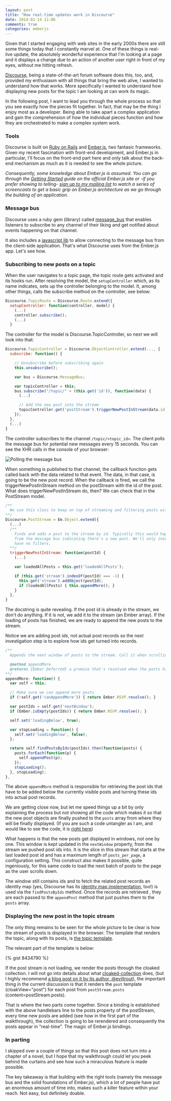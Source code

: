 ```yaml
---
layout: post
title: "How real-time updates work in Discourse"
date: 2014-01-14 11:06
comments: true
categories: emberjs
---
```


Given that I started engaging with web sites in the early 2000s there are still
some things today that I constantly marvel at. One of these things is real-live
update, the absolutely wonderful experience that I'm looking at a page and
it displays a change due to an action of another user right in front of my eyes,
without me hitting refresh.

[Discourse][discourse], being a state-of-the-art forum software does this, too,
and, provided my enthusiasm with all things that bring the web alive, I wanted to
understand how that works. More specifically I wanted to understand how
displaying new posts for the topic I am looking at can work its magic.

In the following post, I want to lead you through the whole process so that you
see exactly how the pieces fit together. In fact, that may be the thing I
enjoy most as a developer. Being able to take apart a complex application and
gain the comprehension of how the individual pieces function and how they are
orchestrated to make a complex system work.

### Tools

Discourse is built on [Ruby on Rails][rails] and [Ember.js][ember], two fantasic
frameworks. Given my recent fascination with front-end development, and Ember.js
in particular, I'll focus on the front-end part here and only talk about the
back-end mechanism as much as it is needed to see the whole picture.

*Consequently, some knowledge about Ember.js is assumed. You can go through the [Getting Started][getting-started] guide on the official Ember.js site or -if you prefer
showing to telling- [sign up to my mailing list][mailing-list] to watch a series
of screencasts to get a basic grip on Ember.js architecture as we go through the
building of an application.*

### Message bus

Discourse uses a ruby gem (library) called [message_bus][message-bus] that
enables listeners to subscribe to any channel of their liking and get notified
about events happening on that channel.

It also includes a [javascript lib][message-bus-js] to allow connecting to the
message bus from the client-side application. That's what Discourse uses from
the Ember.js app. Let's see how.

### Subscribing to new posts on a topic

When the user navigates to a topic page, the topic route gets activated and its
hooks run. After resolving the model, the `setupController` which, as its name
indicates, sets up the controller belonging to the model. It, among other
things, calls the subscribe method on the controller, see below:

``` js
Discourse.TopicRoute = Discourse.Route.extend({
  setupController: function(controller, model) {
    (...)
    controller.subscribe();
    (...)
  }
```

The controller for the model is Discourse.TopicController, so next we will look into
that:

``` js
Discourse.TopicController = Discourse.ObjectController.extend(..., {
  subscribe: function() {

    // Unsubscribe before subscribing again
    this.unsubscribe();

    var bus = Discourse.MessageBus;

    var topicController = this;
    bus.subscribe("/topic/" + (this.get('id')), function(data) {
      (...)

      // Add the new post into the stream
      topicController.get('postStream').triggerNewPostInStream(data.id);
    });
  },
  (...)
}
```

The controller subscribes to the channel `/topic/<topic_id>`. The client polls
the message bus for potential new messages every 15 seconds. You can see the XHR
calls in the console of your browser:

![Polling the message bus](/images/posts/discourse-real-updates/xhr-polls.png)

When something is published to that channel, the callback function gets called
back with the data related to that event. The data, in that case, is going to be
the new post record. When the callback is fired, we call the
triggerNewPostInStream method on the postStream with the id of the post. What
does triggerNewPostInStream do, then? We can check that in the PostStream model.

``` js
/**
  We use this class to keep on top of streaming and filtering posts within a topic.
**/
Discourse.PostStream = Em.Object.extend({
  (...)
  /**
    Finds and adds a post to the stream by id. Typically this would happen if we receive a message
    from the message bus indicating there's a new post. We'll only insert it if we currently
    have no filters.
  **/
  triggerNewPostInStream: function(postId) {
    (...)

    var loadedAllPosts = this.get('loadedAllPosts');

    if (this.get('stream').indexOf(postId) === -1) {
      this.get('stream').addObject(postId);
      if (loadedAllPosts) { this.appendMore(); }
    }
  },
}
```

The docstring is quite revealing. If the post id is already in the stream, we
don't do anything. If it is not, we add it to the stream (an Ember array). If
the loading of posts has finished, we are ready to append the new posts to the
stream.

Notice we are adding post *ids*, not actual post records so the next
investigation step is to explore how ids get turned into records.

``` js
/**
  Appends the next window of posts to the stream. Call it when scrolling downwards.

  @method appendMore
  @returns {Ember.Deferred} a promise that's resolved when the posts have been added.
**/
appendMore: function() {
  var self = this;

  // Make sure we can append more posts
  if (!self.get('canAppendMore')) { return Ember.RSVP.resolve(); }

  var postIds = self.get('nextWindow');
  if (Ember.isEmpty(postIds)) { return Ember.RSVP.resolve(); }

  self.set('loadingBelow', true);

  var stopLoading = function() {
    self.set('loadingBelow', false);
  };

  return self.findPostsByIds(postIds).then(function(posts) {
    posts.forEach(function(p) {
      self.appendPost(p);
    });
    stopLoading();
  }, stopLoading);
},
```
The above `appendMore` method is responsible for retrieving the post ids that
have to be added below the currently visible posts and turning these ids into
actual post records.

We are getting close now, but let me speed things up a bit by only explaining the
process but not showing all the code which makes it so that the new post objects
are finally pushed to the `posts` array from where they will be finally
displayed. (If you are such a code untangler as I am, and would like to see the
code, it is [right here][post-stream-source])

What happens is that the new posts get displayed in windows, not one by one.
This window is kept updated in the `nextWindow` property, from the stream we
pushed post ids into.  It is the slice in this stream that starts at the last
loaded post id and has a maximum length of `posts_per_page`, a configuration
setting.  This construct also makes it possible, quite ingeniously, for this
same code to load the next batch of posts to the page as the user scrolls down.

The window still contains ids and to fetch the related post records an identity
map (yes, Discourse has its [identity map implementation][identity-map-post],
too!) is used via the `findPostsByIds` method. Once the records are retrieved ,
they are each passed to the `appendPost` method that just pushes them to the
`posts` array.

### Displaying the new post in the topic stream

The only thing remains to be seen for the whole picture to be clear is how the
stream of posts is displayed in the browser. The template that renders the
topic, along with its posts, is [the topic template][topic-template-source].

The relevant part of the template is below:

{% gist 8434790 %}

If the post stream is not loading, we render the posts through the cloaked
collection. I will not go into details about what
[cloaked-collection][ember-cloaking] does, (but I highly recommend [a blog
 post on it by its author, @eviltrout][cloaked-collection]), the important thing in the
current discussion is that it renders the `post` template (cloakView="post") for
each post from `postStream.posts` (content=postStream.posts).

That is where the two parts come together. Since a binding is established with
the above handlebars line to the posts property of the postStream, every time
new posts are added (see how in the first part of the walkthrough), the
collection is going to be rerendered and consequently the posts appear in
"real-time". The magic of Ember.js bindings.

### In parting

I skipped over a couple of things so that this post does not turn into a
chapter of a novel, but I hope that my walkthrough could let you peek behind
the curtains and see how such a miraculous feature is made possible.

The key takeaway is that building with the right tools (namely the message bus and
the solid foundations of Ember.js), which a lot of people have put an enormous
amount of time into, makes such a killer feature within your reach. Not easy,
but definitely doable.

[discourse]: http://www.discourse.org/
[rails]: http://rubyonrails.org/
[ember]: http://emberjs.com
[message-bus]: https://github.com/SamSaffron/message_bus
[message-bus-js]: https://github.com/SamSaffron/message_bus/blob/master/assets/message-bus.js
[getting-started]: http://emberjs.com/guides/getting-ember/
[mailing-list]: http://emberjs.balinterdi.com
[identity-map-post]: http://balinterdi.com/2013/12/03/roll-your-own-ember-dot-js-identity-map.html
[post-stream-source]: https://github.com/discourse/discourse/blob/0fd193fac314610d7a93d7b4af84a4bc1e52d03e/app/assets/javascripts/discourse/models/post_stream.js
[topic-template-source]: https://github.com/discourse/discourse/blob/0fd193fac314610d7a93d7b4af84a4bc1e52d03e/app/assets/javascripts/discourse/templates/topic.js.handlebars
[ember-cloaking]: https://github.com/eviltrout/ember-cloaking
[cloaked-collection]: http://eviltrout.com/2014/01/04/hiding-offscreen-ember.html
